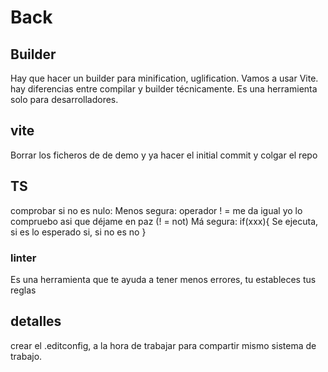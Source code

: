 # Back

## Builder

Hay que hacer un builder para minification, uglification.
Vamos a usar Vite.
hay diferencias entre compilar y builder técnicamente.
Es una herramienta solo para desarrolladores.

## vite

Borrar los ficheros de de demo y ya hacer el  initial commit y colgar el repo

## TS

comprobar si no es nulo:
    Menos segura: operador ! = me da igual yo lo compruebo asi que déjame en paz (! = not)
    Má segura: if(xxx){
                    Se ejecuta, si es lo esperado si, si no es no
                }
### linter

Es una herramienta que te ayuda a tener menos errores, tu estableces tus reglas

## detalles

crear el .editconfig, a la hora de trabajar para compartir mismo sistema de trabajo.
